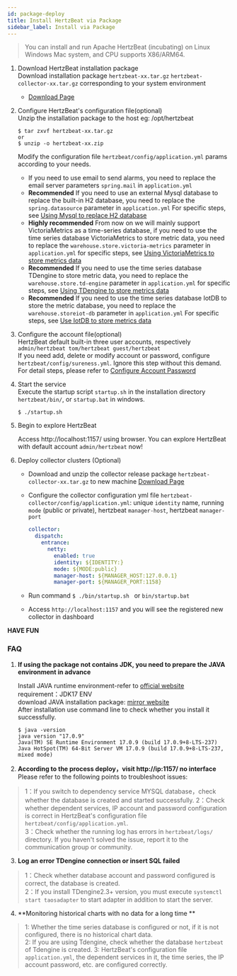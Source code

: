 ```yaml
---
id: package-deploy  
title: Install HertzBeat via Package 
sidebar_label: Install via Package
---
```


> You can install and run Apache HertzBeat (incubating) on Linux Windows Mac system, and CPU supports X86/ARM64.

1. Download HertzBeat installation package    
   Download installation package `hertzbeat-xx.tar.gz` `hertzbeat-collector-xx.tar.gz` corresponding to your system environment
   - [Download Page](/docs/download)
2. Configure HertzBeat's configuration file(optional)        
   Unzip the installation package to the host eg: /opt/hertzbeat

   ```
   $ tar zxvf hertzbeat-xx.tar.gz
   or
   $ unzip -o hertzbeat-xx.zip
   ```

   Modify the configuration file `hertzbeat/config/application.yml` params according to your needs.      
   - If you need to use email to send alarms, you need to replace the email server parameters `spring.mail` in `application.yml`   
   - **Recommended** If you need to use an external Mysql database to replace the built-in H2 database, you need to replace the `spring.datasource` parameter in `application.yml` For specific steps, see [Using Mysql to replace H2 database](mysql-change)  
   - **Highly recommended** From now on we will mainly support VictoriaMetrics as a time-series database, if you need to use the time series database VictoriaMetrics to store metric data, you need to replace the `warehouse.store.victoria-metrics` parameter in `application.yml` for specific steps, see [Using VictoriaMetrics to store metrics data](victoria-metrics-init)
   - **Recommended** If you need to use the time series database TDengine to store metric data, you need to replace the `warehouse.store.td-engine` parameter in `application.yml` for specific steps, see [Using TDengine to store metrics data](tdengine-init)   
   - **Recommended** If you need to use the time series database IotDB to store the metric database, you need to replace the `warehouse.storeiot-db` parameter in `application.yml` For specific steps, see [Use IotDB to store metrics data](iotdb-init)

3. Configure the account file(optional)     
   HertzBeat default built-in three user accounts, respectively `admin/hertzbeat tom/hertzbeat guest/hertzbeat`       
   If you need add, delete or modify account or password, configure `hertzbeat/config/sureness.yml`. Ignore this step without this demand.     
   For detail steps, please refer to [Configure Account Password](account-modify)

4. Start the service   
   Execute the startup script `startup.sh` in the installation directory `hertzbeat/bin/`, or `startup.bat` in windows.

   ```
   $ ./startup.sh 
   ```
5. Begin to explore HertzBeat

   Access http://localhost:1157/ using browser. You can explore HertzBeat with default account `admin/hertzbeat` now!

6. Deploy collector clusters (Optional)

   - Download and unzip the collector release package `hertzbeat-collector-xx.tar.gz` to new machine [Download Page](/docs/download)
   - Configure the collector configuration yml file `hertzbeat-collector/config/application.yml`: unique `identity` name, running `mode` (public or private), hertzbeat `manager-host`, hertzbeat `manager-port`

     ```yaml
     collector:
       dispatch:
         entrance:
           netty:
             enabled: true
             identity: ${IDENTITY:}
             mode: ${MODE:public}
             manager-host: ${MANAGER_HOST:127.0.0.1}
             manager-port: ${MANAGER_PORT:1158}
     ```
   - Run command `$ ./bin/startup.sh ` or `bin/startup.bat`
   - Access `http://localhost:1157` and you will see the registered new collector in dashboard

**HAVE FUN**

### FAQ

1. **If using the package not contains JDK, you need to prepare the JAVA environment in advance**

   Install JAVA runtime environment-refer to [official website](http://www.oracle.com/technetwork/java/javase/downloads/index.html)    
   requirement：JDK17 ENV     
   download JAVA installation package: [mirror website](https://repo.huaweicloud.com/java/jdk/)   
   After installation use command line to check whether you install it successfully.

   ```
   $ java -version
   java version "17.0.9"
   Java(TM) SE Runtime Environment 17.0.9 (build 17.0.9+8-LTS-237)
   Java HotSpot(TM) 64-Bit Server VM 17.0.9 (build 17.0.9+8-LTS-237, mixed mode)

   ```
2. **According to the process deploy，visit http://ip:1157/ no interface**   
   Please refer to the following points to troubleshoot issues:

> 1：If you switch to dependency service MYSQL database，check whether the database is created and started successfully.
> 2：Check whether dependent services, IP account and password configuration is correct in HertzBeat's configuration file `hertzbeat/config/application.yml`.    
> 3：Check whether the running log has errors in `hertzbeat/logs/` directory. If you haven't solved the issue, report it to the communication group or community.

3. **Log an error TDengine connection or insert SQL failed**

> 1：Check whether database account and password configured is correct, the database is created.   
> 2：If you install TDengine2.3+ version, you must execute `systemctl start taosadapter` to start adapter in addition to start the server.

4. **Monitoring historical charts with no data for a long time **

> 1: Whether the time series database is configured or not, if it is not configured, there is no historical chart data.  
> 2: If you are using Tdengine, check whether the database `hertzbeat` of Tdengine is created.
> 3: HertzBeat's configuration file `application.yml`, the dependent services in it, the time series, the IP account password, etc. are configured correctly.

